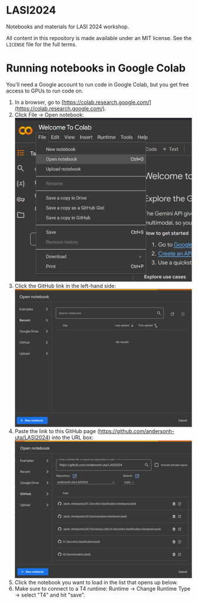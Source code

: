 # LASI2024
Notebooks and materials for LASI 2024 workshop.

All content in this repository is made available under an MIT license.  See the `LICENSE` file for the full terms.

# Running notebooks in Google Colab

You'll need a Google account to run code in Google Colab, but you get free access to GPUs to run code on.

1. In a browser, go to [https://colab.research.google.com/](https://colab.research.google.com/).
2. Click File -> Open notebook: ![Open Notebook menu location](https://github.com/andersonh-uta/LASI2024/blob/main/img/Colab%201.png)
3. Click the GitHub link in the left-hand side: ![Open Notebook interface](https://github.com/andersonh-uta/LASI2024/blob/main/img/Colab%202.png)
4. Paste the link to this GitHub page (https://github.com/andersonh-uta/LASI2024) into the URL box: ![Open Notebook interface with the URL pasted](https://github.com/andersonh-uta/LASI2024/blob/main/img/Colab%203.png)
5. Click the notebook you want to load in the list that opens up below.
6. Make sure to connect to a T4 runtime: Runtime -> Change Runtime Type -> select "T4" and hit "save".
